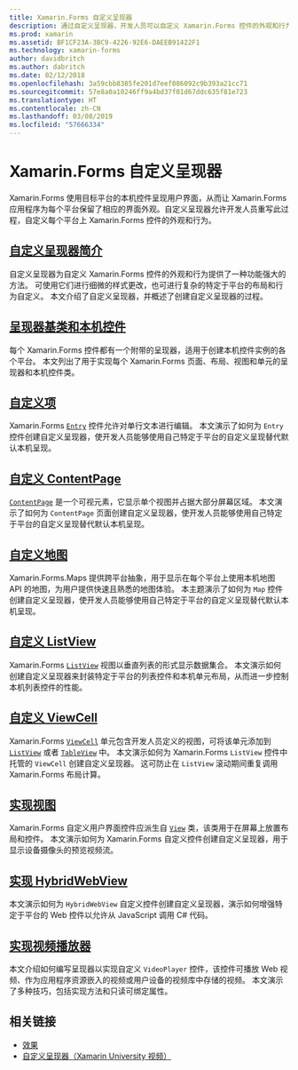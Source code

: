 ```yaml
---
title: Xamarin.Forms 自定义呈现器
description: 通过自定义呈现器，开发人员可以自定义 Xamarin.Forms 控件的外观和行为，并以此替代各平台上本机控件的呈现。
ms.prod: xamarin
ms.assetid: BF1CF23A-3BC9-4226-92E6-DAEEB91422F1
ms.technology: xamarin-forms
author: davidbritch
ms.author: dabritch
ms.date: 02/12/2018
ms.openlocfilehash: 3a59cbb8385fe201d7eef086092c9b393a21cc71
ms.sourcegitcommit: 57e8a0a10246ff9a4bd37f01d67ddc635f81e723
ms.translationtype: HT
ms.contentlocale: zh-CN
ms.lasthandoff: 03/08/2019
ms.locfileid: "57666334"
---
```

# <a name="xamarinforms-custom-renderers"></a>Xamarin.Forms 自定义呈现器

Xamarin.Forms 使用目标平台的本机控件呈现用户界面，从而让 Xamarin.Forms 应用程序为每个平台保留了相应的界面外观。自定义呈现器允许开发人员重写此过程，自定义每个平台上 Xamarin.Forms 控件的外观和行为。

## <a name="introduction-to-custom-renderersintroductionmd"></a>[自定义呈现器简介](introduction.md)

自定义呈现器为自定义 Xamarin.Forms 控件的外观和行为提供了一种功能强大的方法。 可使用它们进行细微的样式更改，也可进行复杂的特定于平台的布局和行为自定义。 本文介绍了自定义呈现器，并概述了创建自定义呈现器的过程。

## <a name="renderer-base-classes-and-native-controlsrenderersmd"></a>[呈现器基类和本机控件](renderers.md)

每个 Xamarin.Forms 控件都有一个附带的呈现器，适用于创建本机控件实例的各个平台。 本文列出了用于实现每个 Xamarin.Forms 页面、布局、视图和单元的呈现器和本机控件类。

## <a name="customizing-an-entryentrymd"></a>[自定义项](entry.md)

Xamarin.Forms [`Entry`](xref:Xamarin.Forms.Entry) 控件允许对单行文本进行编辑。 本文演示了如何为 `Entry` 控件创建自定义呈现器，使开发人员能够使用自己特定于平台的自定义呈现替代默认本机呈现。

## <a name="customizing-a-contentpagecontentpagemd"></a>[自定义 ContentPage](contentpage.md)

[`ContentPage`](xref:Xamarin.Forms.ContentPage) 是一个可视元素，它显示单个视图并占据大部分屏幕区域。 本文演示了如何为 `ContentPage` 页面创建自定义呈现器，使开发人员能够使用自己特定于平台的自定义呈现替代默认本机呈现。

## <a name="customizing-a-mapmapindexmd"></a>[自定义地图](map/index.md)

Xamarin.Forms.Maps 提供跨平台抽象，用于显示在每个平台上使用本机地图 API 的地图，为用户提供快速且熟悉的地图体验。 本主题演示了如何为 `Map` 控件创建自定义呈现器，使开发人员能够使用自己特定于平台的自定义呈现替代默认本机呈现。

## <a name="customizing-a-listviewlistviewmd"></a>[自定义 ListView](listview.md)

Xamarin.Forms [`ListView`](xref:Xamarin.Forms.ListView) 视图以垂直列表的形式显示数据集合。 本文演示如何创建自定义呈现器来封装特定于平台的列表控件和本机单元布局，从而进一步控制本机列表控件的性能。

## <a name="customizing-a-viewcellviewcellmd"></a>[自定义 ViewCell](viewcell.md)

Xamarin.Forms [`ViewCell`](xref:Xamarin.Forms.ViewCell) 单元包含开发人员定义的视图，可将该单元添加到 [`ListView`](xref:Xamarin.Forms.ListView) 或者 [`TableView`](xref:Xamarin.Forms.TableView) 中。 本文演示如何为 Xamarin.Forms `ListView` 控件中托管的 `ViewCell` 创建自定义呈现器。 这可防止在 `ListView` 滚动期间重复调用 Xamarin.Forms 布局计算。

## <a name="implementing-a-viewviewmd"></a>[实现视图](view.md)

Xamarin.Forms 自定义用户界面控件应派生自 [`View`](xref:Xamarin.Forms.View) 类，该类用于在屏幕上放置布局和控件。 本文演示如何为 Xamarin.Forms 自定义控件创建自定义呈现器，用于显示设备摄像头的预览视频流。

## <a name="implementing-a-hybridwebviewhybridwebviewmd"></a>[实现 HybridWebView](hybridwebview.md)

本文演示如何为 `HybridWebView` 自定义控件创建自定义呈现器，演示如何增强特定于平台的 Web 控件以允许从 JavaScript 调用 C# 代码。

## <a name="implementing-a-video-playervideo-playerindexmd"></a>[实现视频播放器](video-player/index.md)

本文介绍如何编写呈现器以实现自定义 `VideoPlayer` 控件，该控件可播放 Web 视频、作为应用程序资源嵌入的视频或用户设备的视频库中存储的视频。 本文演示了多种技巧，包括实现方法和只读可绑定属性。


## <a name="related-links"></a>相关链接

- [效果](~/xamarin-forms/app-fundamentals/effects/index.md)
- [自定义呈现器（Xamarin University 视频）](https://developer.xamarin.com/videos/cross-platform/xamarinforms-custom-renderers/)
